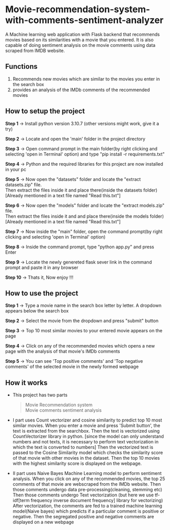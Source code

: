 # Movie-recommendation-system-with-comments-sentiment-analyzer
 A Machine learning web application with Flask backend that recommends movies based on its similarities with a movie that you entered. It is also capable of doing sentiment analysis on the movie comments using data scraped from IMDB website.
 
 Functions
 ---------
 1) Recommends new movies which are similar to the movies you enter in the search box <br>
 2) provides an analysis of the IMDb comments of the recommended movies <br>
 
 
 How to setup the project
 ------------------------
 **Step 1** -> Install python version 3.10.7 (other versions might work, give it a try) <br>
 
 **Step 2** -> Locate and open the 'main' folder in the project directory  <br>
 
 **Step 3** -> Open command prompt in the main folder(by right clicking and selecting 'open in Terminal' option) and type "pip install -r requirements.txt"  <br>
 
 **Step 4** -> Python and the required libraries for this project are now installed in your pc  <br>
 
 **Step 5** -> Now open the "datasets" folder and locate the "extract datasets.zip" file.   <br>
           Then extract the files inside it and place there(inside the datasets folder)      [Already mentioned in a text file named "Read this.txt"]  <br>
           
 **Step 6** -> Now open the "models" folder and locate the "extract models.zip" file.  <br>
           Then extract the files inside it and and place there(inside the models folder)    [Already mentioned in a text file named "Read this.txt"]  <br>
           
 **Step 7** -> Now inside the "main" folder, open the command prompt(by right clicking and selecting 'open in Terminal' option)  <br>
 
 **Step 8** -> Inside the command prompt, type "python app.py" and press Enter  <br>
 
 **Step 9** -> Locate the newly genereted flask sever link in the command prompt and paste it in any browser  <br>
 
 **Step 10** -> Thats it, Now enjoy !!!  <br>
 
 
 How to use the project
 ----------------------
 **Step 1** -> Type a movie name in the search box letter by letter. A dropdown appears below the search box  <br>
 
 **Step 2** -> Select the movie from the dropdown and press "submit" button  <br>
 
 **Step 3** -> Top 10 most similar movies to your entered movie appears on the page  <br>
 
 **Step 4** -> Click on any of the recommended movies which opens a new page with the analysis of that movie's IMDb comments  <br>
 
 **Step 5** -> You can see 'Top positive comments' and 'Top negative comments' of the selected movie in the newly formed webpage  <br>
 
 
 How it works
 ------------
 * This project has two parts
     > Movie Recommendation system  <br>
     > Movie comments sentiment analysis  <br>
     
 * Ⅰ part uses Count vectorizer and cosine similarity to predict top 10 most similar movies.
   When you enter a movie and press 'Submit button', the text is extracted from the searchbox.
   Then the text is vectorized using CountVectorizer library in python. [since the model can only understand numbers and not texts, it is necessary
                                                                          to perform text vectorization in which the text is converted to numbers]
   Then the vectorized text is passed to the Cosine Similarity model which checks the similarity score of that movie with other movies in the dataset.
   Then the top 10 movies with the highest similarity score is displayed on the webpage.
    
 * Ⅱ part uses Naive Bayes Machine Learning model to perform sentiment analysis.
   When you click on any of the recommended movies, the top 25 comments of that movie are webscraped from the IMDb website.
   Then those comments undergo data pre-processing(cleaning, stemming etc)
   Then those comments undergo Text vectorization (but here we use tf-idf[term frequency inverse document frequency] library for vectorizing)
   After vectorization, the comments are fed to a trained machine learning model(Naive bayes) which predicts if a particular comment is positive or negative.
   Then the segregated positive and negative comments are displayed on a new webpage
            
